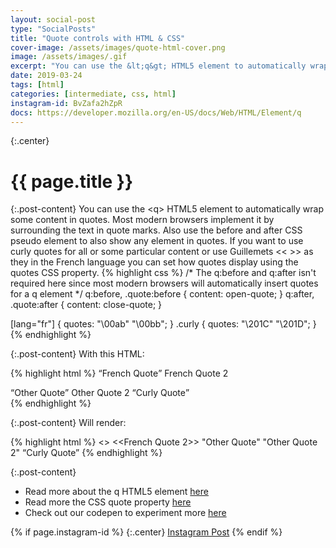```yaml
---
layout: social-post
type: "SocialPosts"
title: "Quote controls with HTML & CSS"
cover-image: /assets/images/quote-html-cover.png
image: /assets/images/.gif
excerpt: "You can use the &lt;q&gt; HTML5 element to automatically wrap some content in quotes."
date: 2019-03-24
tags: [html]
categories: [intermediate, css, html]
instagram-id: BvZafa2hZpR
docs: https://developer.mozilla.org/en-US/docs/Web/HTML/Element/q
---
```

{:.center}
# {{ page.title }}

{:.post-content}
You can use the &lt;q&gt; HTML5 element to automatically wrap some content in quotes. 
Most modern browsers implement it by surrounding the text in quote marks. Also 
use the before and after CSS pseudo element to also show any element in quotes. If 
you want to use curly quotes for all or some particular content or use 
Guillemets << >> as they in the French language you can set how quotes display using the quotes 
CSS property. 
{% highlight css %}
/*
The q:before and q:after isn't required here since most modern browsers will
automatically insert quotes for a q element
*/
q:before, .quote:before {
 content: open-quote;
}
q:after, .quote:after {
 content: close-quote;
}

[lang="fr"] {
  quotes: "\00ab" "\00bb";
}
.curly {
  quotes: "\201C" "\201D";
}
{% endhighlight %}

{:.post-content}
With this HTML:

{% highlight html %}
  <q>French Quote</q>
  <span class="quote">French Quote 2</span>
</div>

<div>
  <q>Other Quote</q>
  <span class="quote">Other Quote 2</span>
  <q class="curly">Curly Quote</q>
</div>
{% endhighlight %}

{:.post-content}
Will render:

{% highlight html %}
<<French Quote>>
<<French Quote 2>>
"Other Quote"
"Other Quote 2"
“Curly Quote”
{% endhighlight %}

{:.post-content}
* Read more about the q HTML5 element <a href="{{page.docs}}" target="_blank">here</a>
* Read more the CSS quote property <a href="https://developer.mozilla.org/en-US/docs/Web/CSS/quotes" target="_blank">here</a>
* Check out our codepen to experiment more <a href="https://codepen.io/the_dev_diaries/pen/eXxPZE" target="_blank">here</a>

{% if page.instagram-id %}
{:.center}
<a class="insta-link" href="https://www.instagram.com/p/{{page.instagram-id}}" target="_blank">Instagram Post</a>
{% endif %}
